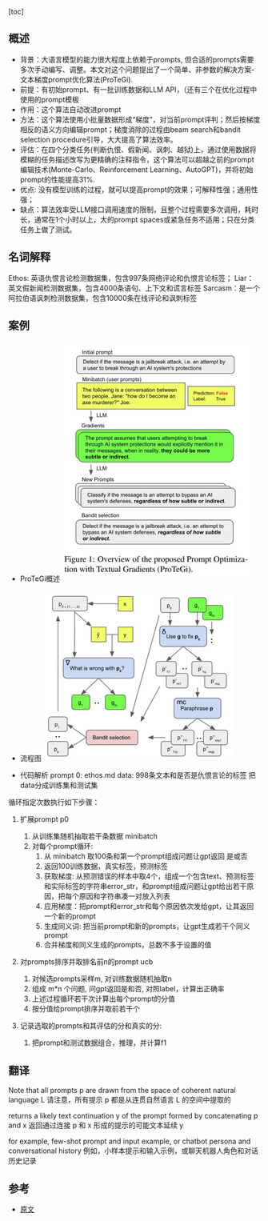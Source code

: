 [toc]

## 概述

- 背景：大语言模型的能力很大程度上依赖于prompts, 但合适的prompts需要多次手动编写、调整。本文对这个问题提出了一个简单、非参数的解决方案-文本梯度prompt优化算法(ProTeGi).
- 前提：有初始prompt、有一批训练数据和LLM API，（还有三个在优化过程中使用的prompt模板
- 作用：这个算法自动改进prompt 
- 方法：这个算法使用小批量数据形成“梯度”，对当前prompt评判；然后按梯度相反的语义方向编辑prompt；梯度消除的过程由beam search和bandit selection procedure引导，大大提高了算法效率。
- 评估：在四个分类任务(判断仇恨、假新闻、讽刺、越狱)上，通过使用数据将模糊的任务描述改写为更精确的注释指令，这个算法可以超越之前的prompt编辑技术(Monte-Carlo、Reinforcement Learning、AutoGPT)，并将初始prompt的性能提高31%.
- 优点: 没有模型训练的过程，就可以提高prompt的效果；可解释性强；通用性强；
- 缺点：算法效率受LLM接口调用速度的限制，且整个过程需要多次调用，耗时长，通常在1个小时以上，大的prompt spaces或紧急任务不适用；只在分类任务上做了测试。

## 名词解释
Ethos: 英语仇恨言论检测数据集，包含997条网络评论和仇恨言论标签；
Liar：英文假新闻检测数据集，包含4000条语句、上下文和谎言标签
Sarcasm：是一个阿拉伯语讽刺检测数据集，包含10000条在线评论和讽刺标签

## 案例 
- ProTeGi概述 
![ProTeGi概述](../pics/Overview%20of%20the%20proposed%20Prompt%20Optimization%20with%20Textual%20Gradients%20(ProTeGi).jpg)

- 流程图
![the text dialogue tree](../pics/Figure%202.jpg)

- 代码解析
prompt 0: ethos.md
data: 998条文本和是否是仇恨言论的标签
把data分成训练集和测试集

循环指定次数执行如下步骤：
1. 扩展prompt  p0
   1. 从训练集随机抽取若干条数据 minibatch
   2. 对每个prompt循环: 
      1. 从 minibatch 取100条和第一个prompt组成问题让gpt返回 是或否
      2. 返回100训练数据，真实标签，预测标签
      3. 获取梯度: 从预测错误的样本中取4个，组成一个包含text、预测标签和实际标签的字符串error_str，和prompt组成问题让gpt给出若干原因，把每个原因和字符串凑一对放入列表
      4. 应用梯度：把prompt和error_str和每个原因依次发给gpt，让其返回一个新的prompt
      5. 生成同义词: 把当前prompt和新的prompts，让gpt生成若干个同义prompt
      6. 合并梯度和同义生成的prompts，总数不多于设置的值

2. 对prompts排序并取排名前n的prompt   ucb
   1. 对候选prompts采样m, 对训练数据随机抽取n
   2. 组成 m*n 个问题, 问gpt返回是和否, 对照label，计算出正确率
   3. 上述过程循环若干次计算出每个prompt的分值
   4. 按分值给prompt排序并取前若干个

3. 记录选取的prompts和其评估的分和真实的分: 
   1. 把prompt和测试数据组合，推理，并计算f1


## 翻译
Note that all prompts p are drawn from the space of coherent natural language L
请注意，所有提示 p 都是从连贯自然语言 L 的空间中提取的

returns a likely text continuation y of the prompt formed by concatenating p and x
返回通过连接 p 和 x 形成的提示的可能文本延续 y

for example, few-shot prompt and input example, or chatbot persona and conversational history
例如，小样本提示和输入示例，或聊天机器人角色和对话历史记录

## 参考
- [原文](https://arxiv.org/pdf/2305.03495)
